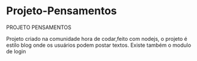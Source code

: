 # Projeto-Pensamentos

PROJETO PENSAMENTOS

Projeto criado na comunidade hora de codar,feito com nodejs, o projeto é estilo blog onde os usuários podem postar textos.
Existe também o modulo de login
